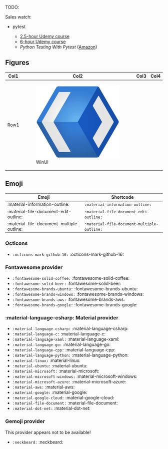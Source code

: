 TODO:

Sales watch:

- pytest

    - [2.5-hour Udemy course](https://www.udemy.com/course/hands-on-test-driven-development-with-python/)
    - [6-hour Udemy course](https://www.udemy.com/course/elegant-automation-frameworks-with-python-and-pytest/)
    - _Python Testing With Pytest_ ([Amazon](https://www.amazon.com/gp/product/B0773VRHWT))

## Figures

| Col1 | Col2                                                                            | Col3 | Col4 |
| ---- | ------------------------------------------------------------------------------- | ---- | ---- |
| Row1 | <figure><img src="/img/logo-winui.png"/><figcaption>WinUI</figcaption></figure> |


## Emoji

| Emoji                                     | Shortcode                                   |
| ----------------------------------------- | ------------------------------------------- |
| :material-information-outline:            | `:material-information-outline:`            |
| :material-file-document-edit-outline:     | `:material-file-document-edit-outline:`     |
| :material-file-document-multiple-outline: | `:material-file-document-multiple-outline:` |

### Octicons

- `:octicons-mark-github-16:` :octicons-mark-github-16:

### Fontawesome provider

- `:fontawesome-solid-coffee:` :fontawesome-solid-coffee:
- `:fontawesome-solid-beer:` :fontawesome-solid-beer:
- `:fontawesome-brands-ubuntu:` :fontawesome-brands-ubuntu:
- `:fontawesome-brands-windows:` :fontawesome-brands-windows:
- `:fontawesome-brands-aws:` :fontawesome-brands-aws:
- `:fontawesome-brands-google:` :fontawesome-brands-google:

### :material-language-csharp: Material provider

- `:material-language-csharp:` :material-language-csharp:
- `:material-language-c:` :material-language-c:
- `:material-language-xaml:` :material-language-xaml:
- `:material-language-go:` :material-language-go:
- `:material-language-cpp:` :material-language-cpp:
- `:material-language-python:` :material-language-python:
- `:material-linux:` :material-linux:
- `:material-ubuntu:` :material-ubuntu:
- `:material-microsoft:` :material-microsoft:
- `:material-microsoft-windows:` :material-microsoft-windows:
- `:material-microsoft-azure:` :material-microsoft-azure:
- `:material-aws:` :material-aws:
- `:material-google:` :material-google:
- `:material-google-cloud:` :material-google-cloud:
- `:material-file-document:` :material-file-document:
- `:material-dot-net:` :material-dot-net:

### Gemoji provider


This provider appears not to be available!

- `:neckbeard:` :neckbeard: